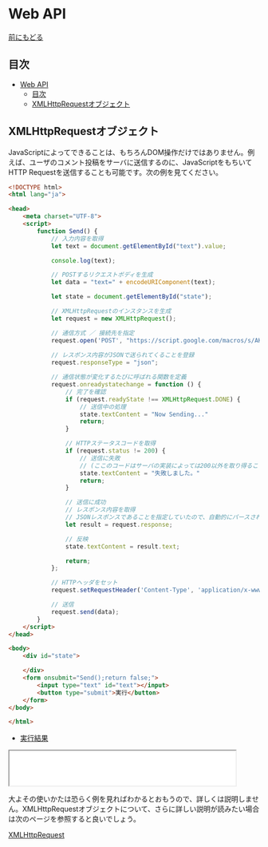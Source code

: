 # Web API
[前にもどる](readme.md)
## 目次
<!-- TOC -->

- [Web API](#web-api)
    - [目次](#目次)
    - [XMLHttpRequestオブジェクト](#xmlhttprequestオブジェクト)

<!-- /TOC -->

## XMLHttpRequestオブジェクト

JavaScriptによってできることは、もちろんDOM操作だけではありません。例えば、ユーザのコメント投稿をサーバに送信するのに、JavaScriptをもちいてHTTP Requestを送信することも可能です。次の例を見てください。

```html
<!DOCTYPE html>
<html lang="ja">

<head>
    <meta charset="UTF-8">
    <script>
        function Send() {
            // 入力内容を取得
            let text = document.getElementById("text").value;

            console.log(text);

            // POSTするリクエストボディを生成
            let data = "text=" + encodeURIComponent(text);

            let state = document.getElementById("state");

            // XMLHttpRequestのインスタンスを生成
            let request = new XMLHttpRequest();

            // 通信方式 ／ 接続先を指定 
            request.open('POST', "https://script.google.com/macros/s/AKfycbyEccZlPjl7GOcdK3SXFhE4al1rwhEu6N1pmBhJPKoUCDym77g/exec");
            
            // レスポンス内容がJSONで送られてくることを登録
            request.responseType = "json";

            // 通信状態が変化するたびに呼ばれる関数を定義
            request.onreadystatechange = function () {
                // 完了を確認
                if (request.readyState !== XMLHttpRequest.DONE) {
                    // 送信中の処理
                    state.textContent = "Now Sending..."
                    return;
                }

                // HTTPステータスコードを取得
                if (request.status != 200) {
                    // 送信に失敗
                    // (ここのコードはサーバの実装によっては200以外を取り得ることに気をつける)
                    state.textContent = "失敗しました。"
                    return;
                }

                // 送信に成功
                // レスポンス内容を取得
                // JSONレスポンスであることを指定していたので、自動的にパースされる。
                let result = request.response;

                // 反映
                state.textContent = result.text;

                return;
            };

            // HTTPヘッダをセット
            request.setRequestHeader('Content-Type', 'application/x-www-form-urlencoded');

            // 送信
            request.send(data);
        }
    </script>
</head>

<body>
    <div id="state">

    </div>
    <form onsubmit="Send();return false;">
        <input type="text" id="text"></input>
        <button type="submit">実行</button>
    </form>
</body>

</html>
```
- <a href="html/request.html">実行結果</a>

<iframe src="html/request.html" name="sample" width="90%" height="70">
    <a href="html/request.html"></a>
</iframe>

大よその使いかたは恐らく例を見ればわかるとおもうので、詳しくは説明しません。XMLHttpRequestオブジェクトについて、さらに詳しい説明が読みたい場合は次のページを参照すると良いでしょう。

[XMLHttpRequest](https://developer.mozilla.org/ja/docs/Web/API/XMLHttpRequest)
